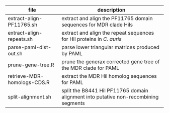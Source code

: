 | file | description |
|--|--|
| extract-align-PF11765.sh | extract and align the PF11765 domain sequences for MDR clade Hils |
| extract-align-repeats.sh | extract and align the repeat sequences for Hil proteins in _C. auris_ |
| parse-paml-dist-out.sh   | parse lower triangular matrices produced by PAML |
| prune-gene-tree.R        | prune the generax corrected gene tree of the MDR clade for PAML |
| retrieve-MDR-homologs-CDS.R | extract the MDR Hil homolog sequences for PAML |
| split-alignment.sh       | split the B8441 Hil PF11765 domain alignment into putative non-recombining segments |
